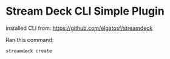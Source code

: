 

# Stream Deck CLI Simple Plugin


installed CLI from: https://github.com/elgatosf/streamdeck 


Ran this command:

```bash
streamdeck create
```

